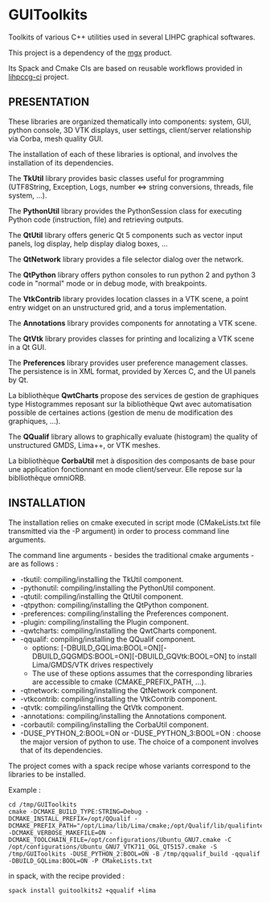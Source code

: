 # GUIToolkits

Toolkits of various C++ utilities used in several LIHPC graphical softwares.

This project is a dependency of the [mgx](https://github.com/LIHPC-Computational-Geometry/mgx) product.

Its Spack and Cmake CIs are based on reusable workflows provided in [lihpccg-ci](https://github.com/LIHPC-Computational-Geometry/lihpccg-ci) project. 

## PRESENTATION

These libraries are organized thematically into components: system, GUI, python console, 3D VTK displays, user settings, client/server relationship via Corba, mesh quality GUI.

The installation of each of these libraries is optional, and involves the installation of its dependencies.

The **TkUtil** library provides basic classes useful for programming (UTF8String, Exception, Logs, number <=> string conversions, threads, file system, ...).

The **PythonUtil** library provides the PythonSession class for executing Python code (instruction, file) and retrieving outputs.

The **QtUtil** library offers generic Qt 5 components such as vector input panels, log display, help display dialog boxes, ...

The **QtNetwork** library provides a file selector dialog over the network.

The **QtPython** library offers python consoles to run python 2 and python 3 code in "normal" mode or in debug mode, with breakpoints.

The **VtkContrib** library provides location classes in a VTK scene, a point entry widget on an unstructured grid, and a torus implementation.

The **Annotations** library provides components for annotating a VTK scene.

The **QtVtk** library provides classes for printing and localizing a VTK scene in a Qt GUI.

The **Preferences** library provides user preference management classes. The persistence is in XML format, provided by Xerces C, and the UI panels by Qt.

La bibliothèque **QwtCharts** propose des services de gestion de graphiques type Histogrammes reposant sur la bibliothèque Qwt avec automatisation possible de certaines actions (gestion de menu de modification des graphiques, ...).

The **QQualif** library allows to graphically evaluate (histogram) the quality of unstructured GMDS, Lima++, or VTK meshes.

La bibliothèque **CorbaUtil** met à disposition des composants de base pour une application fonctionnant en mode client/serveur. Elle repose sur la biblliothèque omniORB.


## INSTALLATION

The installation relies on cmake executed in script mode (CMakeLists.txt file transmitted via the -P argument) in order to process command line arguments.

The command line arguments - besides the traditional cmake arguments - are as follows :

+ -tkutil: compiling/installing the TkUtil component.
+ -pythonutil: compiling/installing the PythonUtil component.
+ -qtutil: compiling/installing the QtUtil component.
+ -qtpython: compiling/installing the QtPython component.
+ -preferences: compiling/installing the Preferences component.
+ -plugin: compiling/installing the Plugin component.
+ -qwtcharts: compiling/installing the QwtCharts component.
+ -qqualif: compiling/installing the QQualif component.
    + options: [-DBUILD_GQLima:BOOL=ON][-DBUILD_GQGMDS:BOOL=ON][-DBUILD_GQVtk:BOOL=ON] to install Lima/GMDS/VTK drives respectively
    + The use of these options assumes that the corresponding libraries are accessible to cmake (CMAKE_PREFIX_PATH, ...).
+ -qtnetwork: compiling/installing the QtNetwork component.
+ -vtkcontrib: compiling/installing the VtkContrib component.
+ -qtvtk: compiling/installing the QtVtk component.
+ -annotations: compiling/installing the Annotations component.
+ -corbautil: compiling/installing the CorbaUtil component.
+ -DUSE_PYTHON_2:BOOL=ON or -DUSE_PYTHON_3:BOOL=ON : choose the major version of python to use.
The choice of a component involves that of its dependencies.

The project comes with a spack recipe whose variants correspond to the libraries to be installed.

Example :

```
cd /tmp/GUIToolkits
cmake -DCMAKE_BUILD_TYPE:STRING=Debug -DCMAKE_INSTALL_PREFIX=/opt/QQualif -DCMAKE_PREFIX_PATH="/opt/Lima/lib/Lima/cmake;/opt/Qualif/lib/qualifinternal/cmake" -DCMAKE_VERBOSE_MAKEFILE=ON -DCMAKE_TOOLCHAIN_FILE=/opt/configurations/Ubuntu_GNU7.cmake -C /opt/configurations/Ubuntu_GNU7_VTK711_OGL_QT5157.cmake -S /tmp/GUIToolkits -DUSE_PYTHON_2:BOOL=ON -B /tmp/qqualif_build -qqualif  -DBUILD_GQLima:BOOL=ON -P CMakeLists.txt
```
in spack, with the recipe provided :
```
spack install guitoolkits2 +qqualif +lima
```